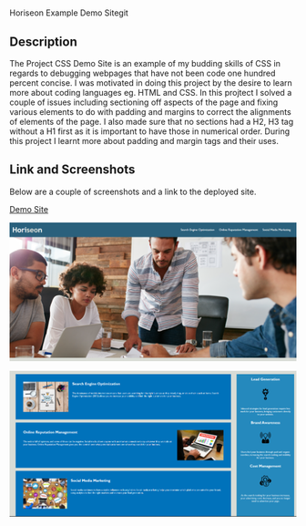 # <Your-Project-Title>
Horiseon Example Demo Sitegit 
## Description

The Project CSS Demo Site is an example of my budding skills of CSS in regards to debugging webpages that have not been code one hundred percent concise. I was motivated in doing this project by the desire to learn more about coding languages eg. HTML and CSS. In this projtect I solved a couple of issues including sectioning off aspects of the page and fixing various elements to do with padding and margins to correct the alignments of elements of the page. I also made sure that no sections had a H2, H3 tag without a H1 first as it is important to have those in numerical order. During this project I learnt more about padding and margin tags and their uses.

## Link and Screenshots

Below are a couple of screenshots and a link to the deployed site.

[Demo Site](https://markbrooks1985.github.io/Horiseon-Example-challenge-Demo/)

![This is an image](./images/screen1.png)

![This is an image](./images/screen2.png)

